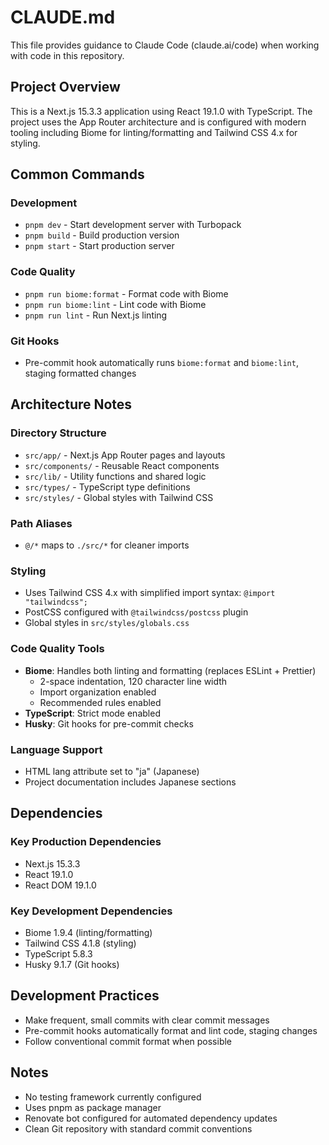 # CLAUDE.md

This file provides guidance to Claude Code (claude.ai/code) when working with code in this repository.

## Project Overview

This is a Next.js 15.3.3 application using React 19.1.0 with TypeScript. The project uses the App Router architecture and is configured with modern tooling including Biome for linting/formatting and Tailwind CSS 4.x for styling.

## Common Commands

### Development
- `pnpm dev` - Start development server with Turbopack
- `pnpm build` - Build production version
- `pnpm start` - Start production server

### Code Quality
- `pnpm run biome:format` - Format code with Biome
- `pnpm run biome:lint` - Lint code with Biome
- `pnpm run lint` - Run Next.js linting

### Git Hooks
- Pre-commit hook automatically runs `biome:format` and `biome:lint`, staging formatted changes

## Architecture Notes

### Directory Structure
- `src/app/` - Next.js App Router pages and layouts
- `src/components/` - Reusable React components
- `src/lib/` - Utility functions and shared logic
- `src/types/` - TypeScript type definitions
- `src/styles/` - Global styles with Tailwind CSS

### Path Aliases
- `@/*` maps to `./src/*` for cleaner imports

### Styling
- Uses Tailwind CSS 4.x with simplified import syntax: `@import "tailwindcss";`
- PostCSS configured with `@tailwindcss/postcss` plugin
- Global styles in `src/styles/globals.css`

### Code Quality Tools
- **Biome**: Handles both linting and formatting (replaces ESLint + Prettier)
  - 2-space indentation, 120 character line width
  - Import organization enabled
  - Recommended rules enabled
- **TypeScript**: Strict mode enabled
- **Husky**: Git hooks for pre-commit checks

### Language Support
- HTML lang attribute set to "ja" (Japanese)
- Project documentation includes Japanese sections

## Dependencies

### Key Production Dependencies
- Next.js 15.3.3
- React 19.1.0
- React DOM 19.1.0

### Key Development Dependencies
- Biome 1.9.4 (linting/formatting)
- Tailwind CSS 4.1.8 (styling)
- TypeScript 5.8.3
- Husky 9.1.7 (Git hooks)

## Development Practices

- Make frequent, small commits with clear commit messages
- Pre-commit hooks automatically format and lint code, staging changes
- Follow conventional commit format when possible

## Notes

- No testing framework currently configured
- Uses pnpm as package manager
- Renovate bot configured for automated dependency updates
- Clean Git repository with standard commit conventions